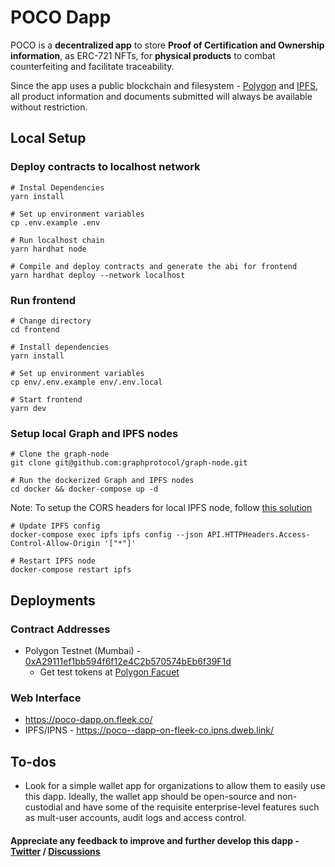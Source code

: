 # POCO Dapp

POCO is a **decentralized app** to store
**Proof of Certification and Ownership information**, as ERC-721 NFTs, for
**physical products** to combat counterfeiting and facilitate traceability.

Since the app uses a public blockchain and filesystem - [Polygon](https://polygonscan.com/) and [IPFS](https://ipfs.io/), all product information and documents submitted will always be available without
restriction.

## Local Setup

### Deploy contracts to localhost network

```
# Instal Dependencies
yarn install

# Set up environment variables
cp .env.example .env

# Run localhost chain
yarn hardhat node

# Compile and deploy contracts and generate the abi for frontend
yarn hardhat deploy --network localhost
```

### Run frontend

```
# Change directory
cd frontend

# Install dependencies
yarn install

# Set up environment variables
cp env/.env.example env/.env.local

# Start frontend
yarn dev
```

### Setup local Graph and IPFS nodes

```
# Clone the graph-node
git clone git@github.com:graphprotocol/graph-node.git

# Run the dockerized Graph and IPFS nodes
cd docker && docker-compose up -d
```

Note: To setup the CORS headers for local IPFS node, follow [this solution](https://stackoverflow.com/questions/42708251/how-to-do-cross-origin-requests-on-ipfs)

```
# Update IPFS config
docker-compose exec ipfs ipfs config --json API.HTTPHeaders.Access-Control-Allow-Origin '["*"]'

# Restart IPFS node
docker-compose restart ipfs
```

## Deployments

### Contract Addresses

- Polygon Testnet (Mumbai) - [0xA29111ef1bb594f6f12e4C2b570574bEb6f39F1d](https://mumbai.polygonscan.com/address/0xa29111ef1bb594f6f12e4c2b570574beb6f39f1d#code)
  - Get test tokens at [Polygon Facuet](https://faucet.polygon.technology/)

### Web Interface

- https://poco-dapp.on.fleek.co/
- IPFS/IPNS - https://poco--dapp-on-fleek-co.ipns.dweb.link/

## To-dos

- Look for a simple wallet app for organizations to allow them to easily use this dapp. Ideally, the wallet app should be open-source and non-custodial and have some of the requisite enterprise-level features such as mult-user accounts, audit logs and access control.

#### Appreciate any feedback to improve and further develop this dapp - [Twitter](https://twitter.com/sgzsh269) / [Discussions](https://github.com/poco-dapp/poco-dapp)
